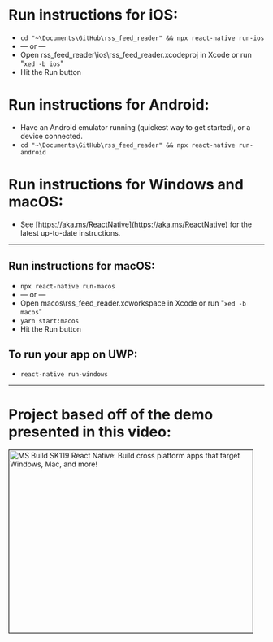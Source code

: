 # Run instructions for iOS:
- `cd "~\Documents\GitHub\rss_feed_reader" && npx react-native run-ios`
- &mdash; or &mdash;
- Open rss_feed_reader\ios\rss_feed_reader.xcodeproj in Xcode or run "`xed -b ios`"
- Hit the Run button

# Run instructions for Android:
- Have an Android emulator running (quickest way to get started), or a device connected.
- `cd "~\Documents\GitHub\rss_feed_reader" && npx react-native run-android`

# Run instructions for Windows and macOS:
- See [https://aka.ms/ReactNative](https://aka.ms/ReactNative) for the latest up-to-date instructions.

---

## Run instructions for macOS:
- `npx react-native run-macos`
- &mdash; or &mdash;
- Open macos\rss_feed_reader.xcworkspace in Xcode or run "`xed -b macos`"
- `yarn start:macos`
- Hit the Run button


## To run your app on UWP:
- `react-native run-windows`

---

# Project based off of the demo presented in this video:
<a href="http://www.youtube.com/watch?feature=player_embedded&v=QMFbrHZnvvw
" target="_blank"><img src="https://img.youtube.com/vi/QMFbrHZnvvw/0.jpg" 
alt="MS Build SK119 React Native: Build cross platform apps that target Windows, Mac, and more!" width="480" height="360" border="1" /></a>